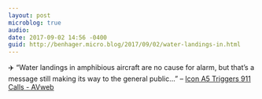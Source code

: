 ```yaml
---
layout: post
microblog: true
audio: 
date: 2017-09-02 14:56 -0400
guid: http://benhager.micro.blog/2017/09/02/water-landings-in.html
---
```

✈️ “Water landings in amphibious aircraft are no cause for alarm, but that’s a message still making its way to the general public…” – [Icon A5 Triggers 911 Calls - AVweb](https://www.avweb.com/avwebflash/news/Icon-A5-Triggers-911-Calls-229577-1.html)
